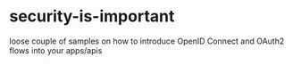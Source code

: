 # security-is-important
loose couple of samples on how to introduce OpenID Connect and OAuth2 flows into your apps/apis
